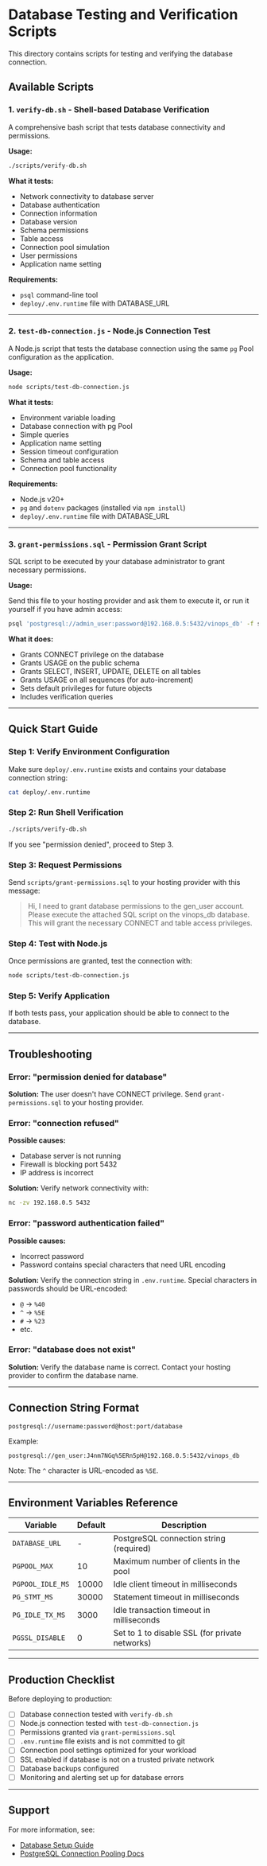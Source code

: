 # Database Testing and Verification Scripts

This directory contains scripts for testing and verifying the database connection.

## Available Scripts

### 1. `verify-db.sh` - Shell-based Database Verification

A comprehensive bash script that tests database connectivity and permissions.

**Usage:**
```bash
./scripts/verify-db.sh
```

**What it tests:**
- Network connectivity to database server
- Database authentication
- Connection information
- Database version
- Schema permissions
- Table access
- Connection pool simulation
- User permissions
- Application name setting

**Requirements:**
- `psql` command-line tool
- `deploy/.env.runtime` file with DATABASE_URL

---

### 2. `test-db-connection.js` - Node.js Connection Test

A Node.js script that tests the database connection using the same `pg` Pool configuration as the application.

**Usage:**
```bash
node scripts/test-db-connection.js
```

**What it tests:**
- Environment variable loading
- Database connection with pg Pool
- Simple queries
- Application name setting
- Session timeout configuration
- Schema and table access
- Connection pool functionality

**Requirements:**
- Node.js v20+
- `pg` and `dotenv` packages (installed via `npm install`)
- `deploy/.env.runtime` file with DATABASE_URL

---

### 3. `grant-permissions.sql` - Permission Grant Script

SQL script to be executed by your database administrator to grant necessary permissions.

**Usage:**

Send this file to your hosting provider and ask them to execute it, or run it yourself if you have admin access:

```bash
psql 'postgresql://admin_user:password@192.168.0.5:5432/vinops_db' -f scripts/grant-permissions.sql
```

**What it does:**
- Grants CONNECT privilege on the database
- Grants USAGE on the public schema
- Grants SELECT, INSERT, UPDATE, DELETE on all tables
- Grants USAGE on all sequences (for auto-increment)
- Sets default privileges for future objects
- Includes verification queries

---

## Quick Start Guide

### Step 1: Verify Environment Configuration

Make sure `deploy/.env.runtime` exists and contains your database connection string:

```bash
cat deploy/.env.runtime
```

### Step 2: Run Shell Verification

```bash
./scripts/verify-db.sh
```

If you see "permission denied", proceed to Step 3.

### Step 3: Request Permissions

Send `scripts/grant-permissions.sql` to your hosting provider with this message:

> Hi, I need to grant database permissions to the gen_user account.
> Please execute the attached SQL script on the vinops_db database.
> This will grant the necessary CONNECT and table access privileges.

### Step 4: Test with Node.js

Once permissions are granted, test the connection with:

```bash
node scripts/test-db-connection.js
```

### Step 5: Verify Application

If both tests pass, your application should be able to connect to the database.

---

## Troubleshooting

### Error: "permission denied for database"

**Solution:** The user doesn't have CONNECT privilege. Send `grant-permissions.sql` to your hosting provider.

### Error: "connection refused"

**Possible causes:**
- Database server is not running
- Firewall is blocking port 5432
- IP address is incorrect

**Solution:** Verify network connectivity with:
```bash
nc -zv 192.168.0.5 5432
```

### Error: "password authentication failed"

**Possible causes:**
- Incorrect password
- Password contains special characters that need URL encoding

**Solution:** Verify the connection string in `.env.runtime`. Special characters in passwords should be URL-encoded:
- `@` → `%40`
- `^` → `%5E`
- `#` → `%23`
- etc.

### Error: "database does not exist"

**Solution:** Verify the database name is correct. Contact your hosting provider to confirm the database name.

---

## Connection String Format

```
postgresql://username:password@host:port/database
```

Example:
```
postgresql://gen_user:J4nm7NGq%5ERn5pH@192.168.0.5:5432/vinops_db
```

Note: The `^` character is URL-encoded as `%5E`.

---

## Environment Variables Reference

| Variable | Default | Description |
|----------|---------|-------------|
| `DATABASE_URL` | - | PostgreSQL connection string (required) |
| `PGPOOL_MAX` | 10 | Maximum number of clients in the pool |
| `PGPOOL_IDLE_MS` | 10000 | Idle client timeout in milliseconds |
| `PG_STMT_MS` | 30000 | Statement timeout in milliseconds |
| `PG_IDLE_TX_MS` | 3000 | Idle transaction timeout in milliseconds |
| `PGSSL_DISABLE` | 0 | Set to 1 to disable SSL (for private networks) |

---

## Production Checklist

Before deploying to production:

- [ ] Database connection tested with `verify-db.sh`
- [ ] Node.js connection tested with `test-db-connection.js`
- [ ] Permissions granted via `grant-permissions.sql`
- [ ] `.env.runtime` file exists and is not committed to git
- [ ] Connection pool settings optimized for your workload
- [ ] SSL enabled if database is not on a trusted private network
- [ ] Database backups configured
- [ ] Monitoring and alerting set up for database errors

---

## Support

For more information, see:
- [Database Setup Guide](../docs/DATABASE_SETUP.md)
- [PostgreSQL Connection Pooling Docs](https://node-postgres.com/features/pooling)
